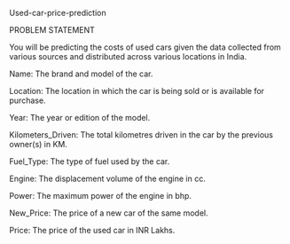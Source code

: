 Used-car-price-prediction

PROBLEM STATEMENT

You will be predicting the costs of used cars given the data collected from various sources and distributed across various locations in India.

Name: The brand and model of the car.

Location: The location in which the car is being sold or is available for purchase.

Year: The year or edition of the model.

Kilometers_Driven: The total kilometres driven in the car by the previous owner(s) in KM.

Fuel_Type: The type of fuel used by the car.


Engine: The displacement volume of the engine in cc.

Power: The maximum power of the engine in bhp.

New_Price: The price of a new car of the same model.

Price: The price of the used car in INR Lakhs.
